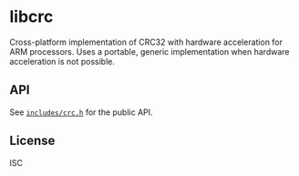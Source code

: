 # libcrc

Cross-platform implementation of CRC32 with hardware acceleration for ARM processors. Uses a portable, generic implementation when hardware acceleration is not possible.

## API

See [`includes/crc.h`](include/crc.h) for the public API.

## License

ISC

